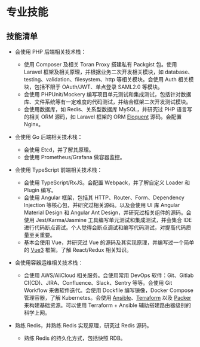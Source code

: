 # 专业技能
## 技能清单

* 会使用 PHP 后端相关技术栈：
  * 使用 Composer 及相关 Toran Proxy 搭建私有 Packgist 包。使用 Laravel 框架及相关原理，并根据业务二次开发相关模块，如 database、testing、validation、filesystem、http 等相关模块。会使用 Auth 相关模块，包括不限于 OAuth/JWT、单点登录 SAML2.0 等模块。
  * 会使用 PHPUnit/Mockery 编写项目单元测试和集成测试，包括针对数据库、文件系统等有一定难度的代码测试，并结合框架二次开发测试模块。
  * 会使用数据库，如 Redis、关系型数据库 MySQL，并研究过 PHP 语言写的相关 ORM 源码，如 Laravel 框架的 ORM [Eloquent](https://laravel.com/docs/5.8/eloquent) 源码。会配置 Nginx。
* 会使用 Go 后端相关技术栈：
  * 会使用 Etcd，并了解其原理。
  * 会使用 Prometheus/Grafana 做容器监控。
* 会使用 TypeScript 前端相关技术栈：
  * 会使用 TypeScript/RxJS。会配置 Webpack，并了解自定义 Loader 和 Plugin 编写。 
  * 会使用 Angular 框架，包括其 HTTP、Router、Form、Dependency Injection 等核心包，并研究过相关源码。以及会使用 UI 库 Angular Material Design 和 Angular Ant Design，并研究过相关组件的源码。会使用 Jest/Karma/Jasmine 工具编写单元测试和集成测试，并会集合 IDE 进行代码断点调试。个人觉得会断点调试和编写代码测试，对提高代码质量至关重要。
  * 基本会使用 Vue，并研究过 Vue 的源码及其实现原理，并编写过一个简单的 [Vue3](https://github.com/lx1036/router/blob/master/vue/vue3/src/index.js) 框架。了解 React/Redux 相关知识。
* 会使用容器运维相关技术栈：
  * 会使用 AWS/AliCloud 相关服务。会使用常用 DevOps 软件：Git、Gitlab CI(CD)、JIRA、Confluence、Slack、Sentry 等等。会使用 Git Workflow 来做软件迭代。会使用 Dockfile 编写镜像，Docker Compose 管理容器，了解 Kubernetes。会使用 [Ansible](https://docs.ansible.com/)、[Terraform](https://www.terraform.io/) 以及 [Packer](https://www.packer.io/) 来构建基础资源。可以使用 Terraform + Ansible 辅助搭建路由器级别的科学上网。
  
* 熟练 Redis，并熟练 Redis 实现原理，研究过 Redis 源码。
  * 熟练 Redis 的持久化方式，包括快照 RDB。